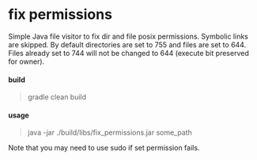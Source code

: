 # fix permissions

Simple Java file visitor to fix dir and file posix permissions.
Symbolic links are skipped.
By default directories are set to 755 and files are set to 644.
Files already set to 744 will not be changed to 644 (execute bit preserved for owner).

#### build

> gradle clean build

#### usage

> java -jar ./build/libs/fix_permissions.jar some_path

Note that you may need to use sudo if set permission fails.
